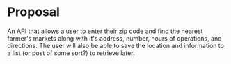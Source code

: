 # Proposal
An API that allows a user to enter their zip code and find the nearest farmer's markets along with it's address, number, hours of operations, and directions. The user will also be able to save the location and information to a list (or post of some sort?) to retrieve later.